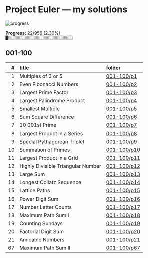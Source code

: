 # Project Euler — my solutions
![progress](https://img.shields.io/badge/Project%20Euler-22%2F956-blue)

**Progress:** 22/956 (2.30%)  
`█░░░░░░░░░░░░░░░░░░░░░░░░░░░░░`

## 001-100

| # | title | folder |
|---:|:------|:------|
| 1 | Multiples of 3 or 5 | [001-100/p1](001-100/p1/) |
| 2 | Even Fibonacci Numbers | [001-100/p2](001-100/p2/) |
| 3 | Largest Prime Factor | [001-100/p3](001-100/p3/) |
| 4 | Largest Palindrome Product | [001-100/p4](001-100/p4/) |
| 5 | Smallest Multiple | [001-100/p5](001-100/p5/) |
| 6 | Sum Square Difference | [001-100/p6](001-100/p6/) |
| 7 | 10 001st Prime | [001-100/p7](001-100/p7/) |
| 8 | Largest Product in a Series | [001-100/p8](001-100/p8/) |
| 9 | Special Pythagorean Triplet | [001-100/p9](001-100/p9/) |
| 10 | Summation of Primes | [001-100/p10](001-100/p10/) |
| 11 | Largest Product in a Grid | [001-100/p11](001-100/p11/) |
| 12 | Highly Divisible Triangular Number | [001-100/p12](001-100/p12/) |
| 13 | Large Sum | [001-100/p13](001-100/p13/) |
| 14 | Longest Collatz Sequence | [001-100/p14](001-100/p14/) |
| 15 | Lattice Paths | [001-100/p15](001-100/p15/) |
| 16 | Power Digit Sum | [001-100/p16](001-100/p16/) |
| 17 | Number Letter Counts | [001-100/p17](001-100/p17/) |
| 18 | Maximum Path Sum I | [001-100/p18](001-100/p18/) |
| 19 | Counting Sundays | [001-100/p19](001-100/p19/) |
| 20 | Factorial Digit Sum | [001-100/p20](001-100/p20/) |
| 21 | Amicable Numbers | [001-100/p21](001-100/p21/) |
| 67 | Maximum Path Sum II | [001-100/p67](001-100/p67/) |

